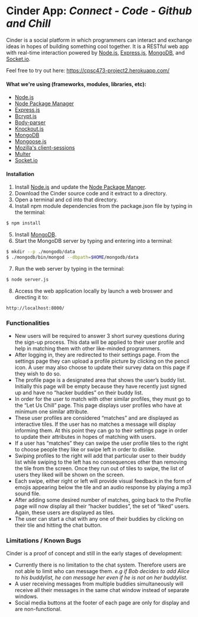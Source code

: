 # Cinder App: *Connect - Code - Github and Chill*

Cinder is a social platform in which programmers can interact and exchange ideas in hopes of building something cool together. It is a RESTful web app with real-time interaction powered by [Node.js](https://nodejs.org/api/), [Express.js](http://expressjs.com/en/api.html), [MongoDB](https://docs.mongodb.com/), and [Socket.io](https://github.com/socketio/socket.io).

Feel free to try out here: https://cpsc473-project2.herokuapp.com/

#### What we're using (frameworks, modules, libraries, etc):

- [Node.js](https://nodejs.org/api/)
- [Node Package Manager](https://docs.npmjs.com/)
- [Express.js](http://expressjs.com/en/api.html)
- [Bcrypt.js](https://www.npmjs.com/package/bcryptjs)
- [Body-parser](https://www.npmjs.com/package/body-parser)
- [Knockout.js](http://knockoutjs.com/documentation/introduction.html)
- [MongoDB](https://docs.mongodb.com/)
- [Mongoose.js](http://mongoosejs.com/docs/guide.html)
- [Mozilla's client-sessions](https://github.com/mozilla/node-client-sessions)
- [Multer](https://www.npmjs.com/package/multer)
- [Socket.io](https://github.com/socketio/socket.io)

#### Installation
1. Install [Node.js](https://nodejs.org/en/download/package-manager/) and update the [Node Package Manger](https://docs.npmjs.com/getting-started/installing-node).
2. Download the Cinder source code and it extract to a directory.
3. Open a terminal and cd into that directory.
4. Install npm module dependencies from the package.json file by typing in the terminal:
```sh
$ npm install
```

5. Install [MongoDB](https://docs.mongodb.com/manual/installation/).
6. Start the MongoDB server by typing and entering into a terminal:
```sh
$ mkdir --p ./mongodb/data
$ ./mongodb/bin/mongod --dbpath=$HOME/mongodb/data
```

7. Run the web server by typing in the terminal:
```sh
$ node server.js
```

8. Access the web application locally by launch a web broswer and directing it to:
```
http://localhost:8000/
```

### Functionalities

- New users will be required to answer 3 short survey questions during the sign-up process. This data will be applied to their user profile and help in matching them with other like-minded programmers.
- After logging in, they are redirected to their settings page. From the settings page they can upload a profile picture by clicking on the pencil icon. A user may also choose to update their survey data on this page if they wish to do so.
- The profile page is a designated area that shows the user’s buddy list. Initially this page will be empty because they have recently just signed up and have no “hacker buddies” on their buddy list.
- In order for the user to match with other similar profiles, they must go to the “Let Us Chill” page. This page displays user profiles who have at minimum one similar attribute.
- These user profiles are considered “matches” and are displayed as interactive tiles. If the user has no matches a message will display informing them. At this point they can go to their settings page in order to update their attributes in hopes of matching with users.
- If a user has “matches” they can swipe the user profile tiles to the right to choose people they like or swipe left in order to dislike. 
- Swiping profiles to the right will add that particular user to their buddy list while swiping to the left has no consequences other than removing the tile from the screen. Once they run out of tiles to swipe, the list of users they liked will be shown on the screen.
- Each swipe, either right or left will provide visual feedback in the form of emojis appearing below the tile and an audio response by playing a mp3 sound file.
- After adding some desired number of matches, going back to the Profile page will now display all their “hacker buddies”, the set of “liked” users. Again, these users are displayed as tiles.
- The user can start a chat with any one of their buddies by clicking on their tile and hitting the chat button.

### Limitations / Known Bugs
Cinder is a proof of concept and still in the early stages of development:
- Currently there is no limitation to the chat system. Therefore users are not able to limit who can message them. *e.g if Bob decides to add Alice to his buddylist, he can message her even if he is not on her buddylist.*
- A user receiving messages from multiple buddies simultaneously will receive all their messages in the same chat window instead of separate windows.
- Social media buttons at the footer of each page are only for display and are non-functional.
